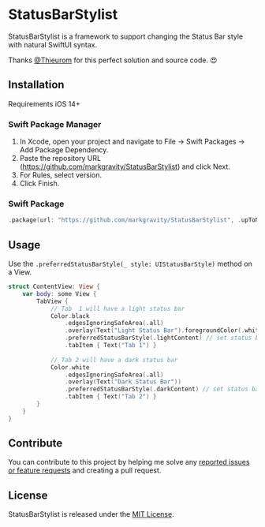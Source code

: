 # StatusBarStylist

StatusBarStylist is a framework to support changing the Status Bar style with natural SwiftUI syntax.

Thanks [@Thieurom](https://github.com/Thieurom) for this perfect solution and source code. 😍

## Installation
Requirements iOS 14+

### Swift Package Manager 
1. In Xcode, open your project and navigate to File → Swift Packages → Add Package Dependency.
2. Paste the repository URL (https://github.com/markgravity/StatusBarStylist) and click Next.
3. For Rules, select version.
4. Click Finish.

### Swift Package
```swift
.package(url: "https://github.com/markgravity/StatusBarStylist", .upToNextMajor(from: "1.0.0"))
```

## Usage

Use the ```.preferredStatusBarStyle(_ style: UIStatusBarStyle)``` method on a View.
```swift
struct ContentView: View {
    var body: some View {
        TabView {
            // Tab  1 will have a light status bar
            Color.black
                .edgesIgnoringSafeArea(.all)
                .overlay(Text("Light Status Bar").foregroundColor(.white))
                .preferredStatusBarStyle(.lightContent) // set status bar style here
                .tabItem { Text("Tab 1") }
            
            // Tab 2 will have a dark status bar
            Color.white
                .edgesIgnoringSafeArea(.all)
                .overlay(Text("Dark Status Bar"))
                .preferredStatusBarStyle(.darkContent) // set status bar style here
                .tabItem { Text("Tab 2") }
        }
    }
}
````

## Contribute
You can contribute to this project by helping me solve any [reported issues or feature requests](https://github.com/markgravity/StatusBarStylist/issues) and creating a pull request.

## License
StatusBarStylist is released under the [MIT License](LICENSE).